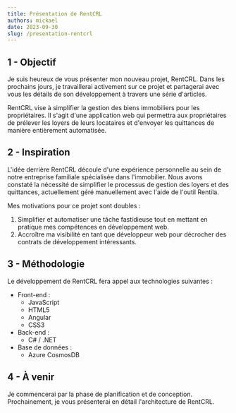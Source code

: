 ```yaml
---
title: Présentation de RentCRL
authors: mickael
date: 2023-09-30
slug: /presentation-rentcrl
---
```


<!-- # 01 - Présentation de RentCRL -->

## 1 - Objectif

<head>
  <meta name="og:title" content="Présentation RentCRL"/>
  <meta name="og:image" content="/static/img/logo_RentCRL.png"/>
  <meta name="twitter:image" content="/static/img/logo_RentCRL.png"/>
</head>

Je suis heureux de vous présenter mon nouveau projet, RentCRL. Dans les prochains jours, je travaillerai activement sur ce projet et partagerai avec vous les détails de son développement à travers une série d'articles.

RentCRL vise à simplifier la gestion des biens immobiliers pour les propriétaires. Il s'agit d'une application web qui permettra aux propriétaires de prélever les loyers de leurs locataires et d'envoyer les quittances de manière entièrement automatisée.

<!-- truncate -->

## 2 - Inspiration

L'idée derrière RentCRL découle d'une expérience personnelle au sein de notre entreprise familiale spécialisée dans l'immobilier. Nous avons constaté la nécessité de simplifier le processus de gestion des loyers et des quittances, actuellement géré manuellement avec l'aide de l'outil Rentila.

Mes motivations pour ce projet sont doubles :

<ol>
  <li>Simplifier et automatiser une tâche fastidieuse tout en mettant en pratique mes compétences en développement web.</li>
  <li>Accroître ma visibilité en tant que développeur web pour décrocher des contrats de développement intéressants.</li>
</ol>

## 3 - Méthodologie

Le développement de RentCRL fera appel aux technologies suivantes :

<ul>
  <li>
    Front-end :
    <ul>
      <li>JavaScript</li>
      <li>HTML5</li>
      <li>Angular</li>
      <li>CSS3</li>
    </ul>
  </li>
  <li>
    Back-end :
    <ul>
      <li>C# / .NET</li>
    </ul>
  </li>
  <li>
    Base de données :
    <ul>
      <li>Azure CosmosDB</li>
    </ul>
  </li>
</ul>

## 4 - À venir

Je commencerai par la phase de planification et de conception. Prochainement, je vous présenterai en détail l'architecture de RentCRL.
